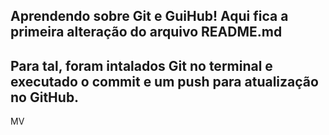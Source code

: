 Aprendendo sobre Git e GuiHub!
Aqui fica a primeira alteração do arquivo README.md
-
Para tal, foram intalados Git no terminal e executado o commit e um push para atualização no GitHub.
-
MV
